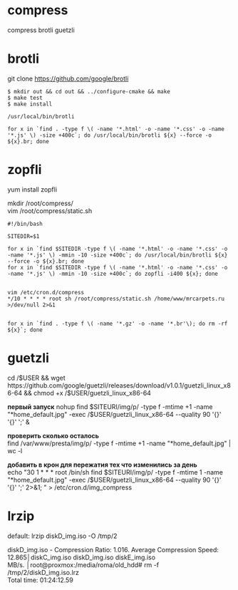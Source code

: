 compress
========

compress brotli guetzli

# brotli

git clone https://github.com/google/brotli         

```
$ mkdir out && cd out && ../configure-cmake && make
$ make test
$ make install

/usr/local/bin/brotli

for x in `find . -type f \( -name '*.html' -o -name '*.css' -o -name '*.js' \) -size +400c`; do /usr/local/bin/brotli ${x} --force -o ${x}.br; done
```



# zopfli

yum install zopfli

mkdir /root/compress/  
vim /root/compress/static.sh

```
#!/bin/bash

SITEDIR=$1

for x in `find $SITEDIR -type f \( -name '*.html' -o -name '*.css' -o -name '*.js' \) -mmin -10 -size +400c`; do /usr/local/bin/brotli ${x} --force -o ${x}.br; done
for x in `find $SITEDIR -type f \( -name '*.html' -o -name '*.css' -o -name '*.js' \) -mmin -10 -size +400c`; do zopfli -i400 ${x}; done


vim /etc/cron.d/compress 
*/10 * * * * root sh /root/compress/static.sh /home/www/mrcarpets.ru >/dev/null 2>&1 


for x in `find . -type f \( -name '*.gz' -o -name '*.br'\); do rm -rf ${x}`; done
```



# guetzli

cd /$USER && wget https://github.com/google/guetzli/releases/download/v1.0.1/guetzli_linux_x86-64 && chmod +x /$USER/guetzli_linux_x86-64

**первый запуск**
nohup find $SITEURI/img/p/ -type f -mtime +1 -name "*home_default.jpg" -exec /$USER/guetzli_linux_x86-64 --quality 90 '{}' '{}' ';' &

**проверить сколько осталось**  
find /var/www/presta/img/p/ -type f -mtime +1 -name "*home_default.jpg" | wc -l

**добавить в крон для пережатия тех что изменились за день**  
echo "30 1 * * * root /bin/sh find $SITEURI/img/p/ -type f -mtime 1 -name "*home_default.jpg" -exec /$USER/guetzli_linux_x86-64 --quality 90 '{}' '{}' ';' 2>&1; " > /etc/cron.d/img_compress


# lrzip
default: 
lrzip diskD_img.iso -O /tmp/2 

diskD_img.iso - Compression Ratio: 1.016. Average Compression Speed: 12.865│diskC_img.iso  diskD_img.iso  diskE_img.iso                               
MB/s.                                                                      │root@proxmox:/media/roma/old_hdd# rm -f /tmp/2/diskD_img.iso.lrz          
Total time: 01:24:12.59      